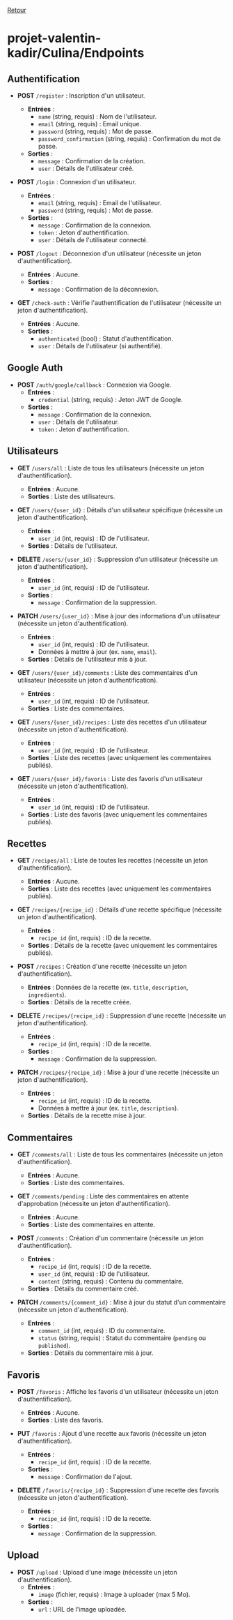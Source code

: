 [Retour](../readme.md)
# projet-valentin-kadir/Culina/Endpoints

## Authentification
- **POST** `/register` : Inscription d'un utilisateur.
  - **Entrées** : 
    - `name` (string, requis) : Nom de l'utilisateur.
    - `email` (string, requis) : Email unique.
    - `password` (string, requis) : Mot de passe.
    - `password_confirmation` (string, requis) : Confirmation du mot de passe.
  - **Sorties** : 
    - `message` : Confirmation de la création.
    - `user` : Détails de l'utilisateur créé.

- **POST** `/login` : Connexion d'un utilisateur.
  - **Entrées** : 
    - `email` (string, requis) : Email de l'utilisateur.
    - `password` (string, requis) : Mot de passe.
  - **Sorties** : 
    - `message` : Confirmation de la connexion.
    - `token` : Jeton d'authentification.
    - `user` : Détails de l'utilisateur connecté.

- **POST** `/logout` : Déconnexion d'un utilisateur (nécessite un jeton d'authentification).
  - **Entrées** : Aucune.
  - **Sorties** : 
    - `message` : Confirmation de la déconnexion.

- **GET** `/check-auth` : Vérifie l'authentification de l'utilisateur (nécessite un jeton d'authentification).
  - **Entrées** : Aucune.
  - **Sorties** : 
    - `authenticated` (bool) : Statut d'authentification.
    - `user` : Détails de l'utilisateur (si authentifié).

## Google Auth
- **POST** `/auth/google/callback` : Connexion via Google.
  - **Entrées** : 
    - `credential` (string, requis) : Jeton JWT de Google.
  - **Sorties** : 
    - `message` : Confirmation de la connexion.
    - `user` : Détails de l'utilisateur.
    - `token` : Jeton d'authentification.

## Utilisateurs
- **GET** `/users/all` : Liste de tous les utilisateurs (nécessite un jeton d'authentification).
  - **Entrées** : Aucune.
  - **Sorties** : Liste des utilisateurs.

- **GET** `/users/{user_id}` : Détails d'un utilisateur spécifique (nécessite un jeton d'authentification).
  - **Entrées** : 
    - `user_id` (int, requis) : ID de l'utilisateur.
  - **Sorties** : Détails de l'utilisateur.

- **DELETE** `/users/{user_id}` : Suppression d'un utilisateur (nécessite un jeton d'authentification).
  - **Entrées** : 
    - `user_id` (int, requis) : ID de l'utilisateur.
  - **Sorties** : 
    - `message` : Confirmation de la suppression.

- **PATCH** `/users/{user_id}` : Mise à jour des informations d'un utilisateur (nécessite un jeton d'authentification).
  - **Entrées** : 
    - `user_id` (int, requis) : ID de l'utilisateur.
    - Données à mettre à jour (ex. `name`, `email`).
  - **Sorties** : Détails de l'utilisateur mis à jour.

- **GET** `/users/{user_id}/comments` : Liste des commentaires d'un utilisateur (nécessite un jeton d'authentification).
  - **Entrées** : 
    - `user_id` (int, requis) : ID de l'utilisateur.
  - **Sorties** : Liste des commentaires.

- **GET** `/users/{user_id}/recipes` : Liste des recettes d'un utilisateur (nécessite un jeton d'authentification).
  - **Entrées** : 
    - `user_id` (int, requis) : ID de l'utilisateur.
  - **Sorties** : Liste des recettes (avec uniquement les commentaires publiés).

- **GET** `/users/{user_id}/favoris` : Liste des favoris d'un utilisateur (nécessite un jeton d'authentification).
  - **Entrées** : 
    - `user_id` (int, requis) : ID de l'utilisateur.
  - **Sorties** : Liste des favoris (avec uniquement les commentaires publiés).

## Recettes
- **GET** `/recipes/all` : Liste de toutes les recettes (nécessite un jeton d'authentification).
  - **Entrées** : Aucune.
  - **Sorties** : Liste des recettes (avec uniquement les commentaires publiés).

- **GET** `/recipes/{recipe_id}` : Détails d'une recette spécifique (nécessite un jeton d'authentification).
  - **Entrées** : 
    - `recipe_id` (int, requis) : ID de la recette.
  - **Sorties** : Détails de la recette (avec uniquement les commentaires publiés).

- **POST** `/recipes` : Création d'une recette (nécessite un jeton d'authentification).
  - **Entrées** : Données de la recette (ex. `title`, `description`, `ingredients`).
  - **Sorties** : Détails de la recette créée.

- **DELETE** `/recipes/{recipe_id}` : Suppression d'une recette (nécessite un jeton d'authentification).
  - **Entrées** : 
    - `recipe_id` (int, requis) : ID de la recette.
  - **Sorties** : 
    - `message` : Confirmation de la suppression.

- **PATCH** `/recipes/{recipe_id}` : Mise à jour d'une recette (nécessite un jeton d'authentification).
  - **Entrées** : 
    - `recipe_id` (int, requis) : ID de la recette.
    - Données à mettre à jour (ex. `title`, `description`).
  - **Sorties** : Détails de la recette mise à jour.

## Commentaires
- **GET** `/comments/all` : Liste de tous les commentaires (nécessite un jeton d'authentification).
  - **Entrées** : Aucune.
  - **Sorties** : Liste des commentaires.

- **GET** `/comments/pending` : Liste des commentaires en attente d'approbation (nécessite un jeton d'authentification).
  - **Entrées** : Aucune.
  - **Sorties** : Liste des commentaires en attente.

- **POST** `/comments` : Création d'un commentaire (nécessite un jeton d'authentification).
  - **Entrées** : 
    - `recipe_id` (int, requis) : ID de la recette.
    - `user_id` (int, requis) : ID de l'utilisateur.
    - `content` (string, requis) : Contenu du commentaire.
  - **Sorties** : Détails du commentaire créé.

- **PATCH** `/comments/{comment_id}` : Mise à jour du statut d'un commentaire (nécessite un jeton d'authentification).
  - **Entrées** : 
    - `comment_id` (int, requis) : ID du commentaire.
    - `status` (string, requis) : Statut du commentaire (`pending` ou `published`).
  - **Sorties** : Détails du commentaire mis à jour.

## Favoris
- **POST** `/favoris` : Affiche les favoris d'un utilisateur (nécessite un jeton d'authentification).
  - **Entrées** : Aucune.
  - **Sorties** : Liste des favoris.

- **PUT** `/favoris` : Ajout d'une recette aux favoris (nécessite un jeton d'authentification).
  - **Entrées** : 
    - `recipe_id` (int, requis) : ID de la recette.
  - **Sorties** : 
    - `message` : Confirmation de l'ajout.

- **DELETE** `/favoris/{recipe_id}` : Suppression d'une recette des favoris (nécessite un jeton d'authentification).
  - **Entrées** : 
    - `recipe_id` (int, requis) : ID de la recette.
  - **Sorties** : 
    - `message` : Confirmation de la suppression.

## Upload
- **POST** `/upload` : Upload d'une image (nécessite un jeton d'authentification).
  - **Entrées** : 
    - `image` (fichier, requis) : Image à uploader (max 5 Mo).
  - **Sorties** : 
    - `url` : URL de l'image uploadée.